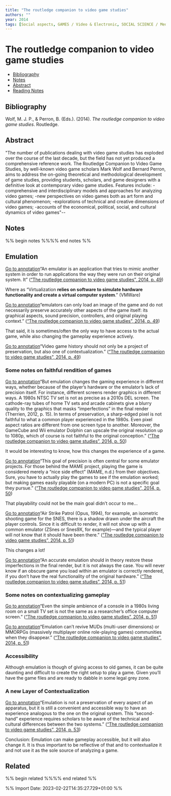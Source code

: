 ```yaml
---
title: "The routledge companion to video game studies"
authors: ""
year: 2014
tags: [Social aspects, GAMES / Video & Electronic, SOCIAL SCIENCE / Media Studies, SOCIAL SCIENCE / Popular Culture, Video games, Video games industry]
---
```

# The routledge companion to video game studies

- [Bibliography](#bibliography)
- [Notes](#notes)
- [Abstract](#abstract)
- [Reading Notes](#reading-notes)

## Bibliography
Wolf, M. J. P., & Perron, B. (Eds.). (2014). _The routledge companion to video game studies_. Routledge.

## Abstract
"The number of publications dealing with video game studies has exploded over the course of the last decade, but the field has not yet produced a comprehensive reference work. The Routledge Companion to Video Game Studies, by well-known video game scholars Mark Wolf and Bernard Perron, aims to address the on-going theoretical and methodological development of game studies, providing students, scholars, and game designers with a definitive look at contemporary video game studies. Features include: -comprehensive and interdisciplinary models and approaches for analyzing video games; -new perspectives on video games both as art form and cultural phenomenon; -explorations of technical and creative dimensions of video games; -accounts of the economical, political, social, and cultural dynamics of video games"--

## Notes
%% begin notes %%%% end notes %%
## Emulation

[Go to annotation](zotero://open-pdf/library/items/65H72L3G?page=49&annotation=6RKFHKZC)“An emulator is an application that tries to mimic another system in order to run applications the way they were run on their original system. It” ([“The routledge companion to video game studies”, 2014, p. 49](zotero://select/library/items/L8CTY6WF))

Where as “Virtualization **relies on software to simulate hardware functionality and create a virtual computer system**.” (VMWare)

[Go to annotation](zotero://open-pdf/library/items/65H72L3G?page=49&annotation=CK4SDR9K)“emulators can only load an image of the game and do not necessarily preserve accurately other aspects of the game itself: its graphical aspects, sound precision, controllers, and original playing context.” ([“The routledge companion to video game studies”, 2014, p. 49](zotero://select/library/items/L8CTY6WF))

That said, it is sometimes/often the only way to have access to the actual game, while also changing the gameplay experience actively.

[Go to annotation](zotero://open-pdf/library/items/65H72L3G?page=49&annotation=QELZMXJU)“Video game history should not only be a project of preservation, but also one of contextualization.” ([“The routledge companion to video game studies”, 2014, p. 49](zotero://select/library/items/L8CTY6WF))

### Some notes on faithful rendition of games

[Go to annotation](zotero://open-pdf/library/items/65H72L3G?page=50&annotation=ERCUIR6K)“But emulation changes the gaming experience in different ways, whether because of the player’s hardware or the emulator’s lack of precision itself. For instance, different screens render graphics in different ways. A 1980s NTSC TV set is not as precise as a 2010s DEL screen. The cathode-ray tubes of home TV sets and arcade cabinets give a blurry quality to the graphics that masks “imperfections” in the final render (Therrien, 2012, p. 15). In terms of preservation, a sharp-edged pixel is not faithful to what a common player experienced in the 1980s. Even pixel aspect ratios are different from one screen type to another. Moreover, the GameCube and Wii emulator Dolphin can upscale the original resolution up to 1080p, which of course is not faithful to the original conception.” ([“The routledge companion to video game studies”, 2014, p. 50](zotero://select/library/items/L8CTY6WF))

It would be interesting to know, how this changes the experience of a game.

[Go to annotation](zotero://open-pdf/library/items/65H72L3G?page=50&annotation=CLQILPMU)“This goal of precision is often central for some emulator projects. For those behind the MAME project, playing the game is considered merely a “nice side effect” (MAME, n.d.) from their objectives. Sure, you have to actually play the games to see if the emulation worked; but making games easily playable (on a modern PC) is not a specific goal they pursue.” ([“The routledge companion to video game studies”, 2014, p. 50](zotero://select/library/items/L8CTY6WF))

That playability could not be the main goal didn’t occur to me…

[Go to annotation](zotero://open-pdf/library/items/65H72L3G?page=51&annotation=S8EAYHGI)“Air Strike Patrol (Opus, 1994), for example, an isometric shooting game for the SNES, there is a shadow drawn under the aircraft the player controls. Since it is difficult to render, it will not show up with a common emulator (ZSnes or Snes9X, for example)—and the typical player will not know that it should have been there.” ([“The routledge companion to video game studies”, 2014, p. 51](zotero://select/library/items/L8CTY6WF))

This changes a lot!

[Go to annotation](zotero://open-pdf/library/items/65H72L3G?page=51&annotation=CCLTKVEM)“An accurate emulation should in theory restore these imperfections in the final render, but it is not always the case. You will never know if an obscure game you load within an emulator is correctly rendered, if you don’t have the real functionality of the original hardware.” ([“The routledge companion to video game studies”, 2014, p. 51](zotero://select/library/items/L8CTY6WF))

### Some notes on contextualizing gameplay

[Go to annotation](zotero://open-pdf/library/items/65H72L3G?page=51&annotation=EBYQ6KZY)“Even the simple ambience of a console in a 1980s living room on a small TV set is not the same as a researcher’s office computer screen.” ([“The routledge companion to video game studies”, 2014, p. 51](zotero://select/library/items/L8CTY6WF))

[Go to annotation](zotero://open-pdf/library/items/65H72L3G?page=51&annotation=BG4LZYM9)“Emulation can’t revive MUDs (multi-user dimensions) or MMORPGs (massively multiplayer online role-playing games) communities when they disappear.” ([“The routledge companion to video game studies”, 2014, p. 51](zotero://select/library/items/L8CTY6WF))

### Accessibility

Although emulation is though of giving access to old games, it can be quite daunting and difficult to create the right setup to play a game. Given you’ll have the game files and are ready to dabble in some legal grey zone.

### A new Layer of Contextualization

[Go to annotation](zotero://open-pdf/library/items/65H72L3G?page=53&annotation=29EEK78Y)“Emulation is not a preservation of every aspect of an apparatus, but it is still a convenient and accessible way to have an experience analogous to the one on the original system. This “second-hand” experience requires scholars to be aware of the technical and cultural differences between the two systems.” ([“The routledge companion to video game studies”, 2014, p. 53](zotero://select/library/items/L8CTY6WF))

Conclusion: Emulation can make gameplay accessible, but it will also change it. It is thus important to be reflective of that and to contextualize it and not use it as the sole source of analyzing a game.

## Related
%% begin related %%%% end related %%

%% Import Date: 2023-02-22T14:35:27.729+01:00 %%
